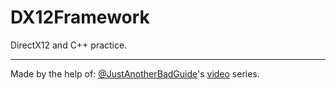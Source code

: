 # DX12Framework

DirectX12 and C++ practice.

<hr>
Made by the help of: <a href="https://www.youtube.com/@JustAnotherBadGuide">@JustAnotherBadGuide</a>'s <a href="https://youtu.be/3ubqb13Cix4?si=t894rxDt1YPmj-fd">video</a> series.

